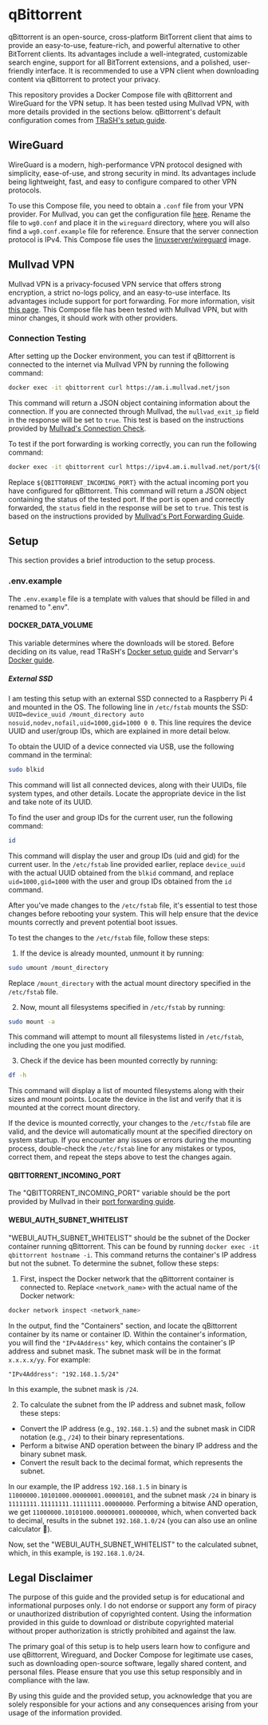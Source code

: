 # qBittorrent

qBittorrent is an open-source, cross-platform BitTorrent client that aims to provide an easy-to-use, feature-rich, and powerful alternative to other BitTorrent clients. Its advantages include a well-integrated, customizable search engine, support for all BitTorrent extensions, and a polished, user-friendly interface. It is recommended to use a VPN client when downloading content via qBittorrent to protect your privacy.

This repository provides a Docker Compose file with qBittorrent and WireGuard for the VPN setup. It has been tested using Mullvad VPN, with more details provided in the sections below. qBittorrent's default configuration comes from [TRaSH's setup guide](https://trash-guides.info/Downloaders/qBittorrent/Basic-Setup/).

## WireGuard

WireGuard is a modern, high-performance VPN protocol designed with simplicity, ease-of-use, and strong security in mind. Its advantages include being lightweight, fast, and easy to configure compared to other VPN protocols.

To use this Compose file, you need to obtain a `.conf` file from your VPN provider. For Mullvad, you can get the configuration file [here](https://mullvad.net/en/account/#/wireguard-config/). Rename the file to `wg0.conf` and place it in the `wireguard` directory, where you will also find a `wg0.conf.example` file for reference. Ensure that the server connection protocol is IPv4. This Compose file uses the [linuxserver/wireguard](https://docs.linuxserver.io/images/docker-wireguard) image.

## Mullvad VPN

Mullvad VPN is a privacy-focused VPN service that offers strong encryption, a strict no-logs policy, and an easy-to-use interface. Its advantages include support for port forwarding. For more information, visit [this page](https://mullvad.net/en/help/port-forwarding-and-mullvad/). This Compose file has been tested with Mullvad VPN, but with minor changes, it should work with other providers.

### Connection Testing

After setting up the Docker environment, you can test if qBittorrent is connected to the internet via Mullvad VPN by running the following command:

```bash
docker exec -it qbittorrent curl https://am.i.mullvad.net/json
```

This command will return a JSON object containing information about the connection. If you are connected through Mullvad, the `mullvad_exit_ip` field in the response will be set to `true`. This test is based on the instructions provided by [Mullvad's Connection Check](https://mullvad.net/en/check).

To test if the port forwarding is working correctly, you can run the following command:

```bash
docker exec -it qbittorrent curl https://ipv4.am.i.mullvad.net/port/${QBITTORRENT_INCOMING_PORT}
```

Replace `${QBITTORRENT_INCOMING_PORT}` with the actual incoming port you have configured for qBittorrent. This command will return a JSON object containing the status of the tested port. If the port is open and correctly forwarded, the `status` field in the response will be set to `true`. This test is based on the instructions provided by [Mullvad's Port Forwarding Guide](https://mullvad.net/en/help/port-forwarding-and-mullvad/).

## Setup

This section provides a brief introduction to the setup process.

### .env.example

The `.env.example` file is a template with values that should be filled in and renamed to ".env".

#### DOCKER_DATA_VOLUME

This variable determines where the downloads will be stored. Before deciding on its value, read TRaSH's [Docker setup guide](https://trash-guides.info/Hardlinks/How-to-setup-for/Docker/) and Servarr's [Docker guide](https://wiki.servarr.com/docker-guide).

##### External SSD

I am testing this setup with an external SSD connected to a Raspberry Pi 4 and mounted in the OS. The following line in `/etc/fstab` mounts the SSD: `UUID=device_uuid /mount_directory auto nosuid,nodev,nofail,uid=1000,gid=1000 0 0`. This line requires the device UUID and user/group IDs, which are explained in more detail below.

To obtain the UUID of a device connected via USB, use the following command in the terminal:

```bash
sudo blkid
```

This command will list all connected devices, along with their UUIDs, file system types, and other details. Locate the appropriate device in the list and take note of its UUID.

To find the user and group IDs for the current user, run the following command:

```bash
id
```

This command will display the user and group IDs (uid and gid) for the current user. In the `/etc/fstab` line provided earlier, replace `device_uuid` with the actual UUID obtained from the `blkid` command, and replace `uid=1000,gid=1000` with the user and group IDs obtained from the `id` command.

After you've made changes to the `/etc/fstab` file, it's essential to test those changes before rebooting your system. This will help ensure that the device mounts correctly and prevent potential boot issues.

To test the changes to the `/etc/fstab` file, follow these steps:

1. If the device is already mounted, unmount it by running:

```bash
sudo umount /mount_directory
```

Replace `/mount_directory` with the actual mount directory specified in the `/etc/fstab` file.

2. Now, mount all filesystems specified in `/etc/fstab` by running:

```bash
sudo mount -a
```

This command will attempt to mount all filesystems listed in `/etc/fstab`, including the one you just modified.

3. Check if the device has been mounted correctly by running:

```bash
df -h
```

This command will display a list of mounted filesystems along with their sizes and mount points. Locate the device in the list and verify that it is mounted at the correct mount directory.

If the device is mounted correctly, your changes to the `/etc/fstab` file are valid, and the device will automatically mount at the specified directory on system startup. If you encounter any issues or errors during the mounting process, double-check the `/etc/fstab` line for any mistakes or typos, correct them, and repeat the steps above to test the changes again.

#### QBITTORRENT_INCOMING_PORT

The "QBITTORRENT_INCOMING_PORT" variable should be the port provided by Mullvad in their [port forwarding guide](https://mullvad.net/en/help/port-forwarding-and-mullvad/).

#### WEBUI_AUTH_SUBNET_WHITELIST

"WEBUI_AUTH_SUBNET_WHITELIST" should be the subnet of the Docker container running qBittorrent. This can be found by running `docker exec -it qbittorrent hostname -i`. This command returns the container's IP address but not the subnet. To determine the subnet, follow these steps:

1. First, inspect the Docker network that the qBittorrent container is connected to. Replace `<network_name>` with the actual name of the Docker network:

```bash
docker network inspect <network_name>
```

In the output, find the "Containers" section, and locate the qBittorrent container by its name or container ID. Within the container's information, you will find the `"IPv4Address"` key, which contains the container's IP address and subnet mask. The subnet mask will be in the format `x.x.x.x/yy`. For example:

```
"IPv4Address": "192.168.1.5/24"
```

In this example, the subnet mask is `/24`.

2. To calculate the subnet from the IP address and subnet mask, follow these steps:

- Convert the IP address (e.g., `192.168.1.5`) and the subnet mask in CIDR notation (e.g., `/24`) to their binary representations.
- Perform a bitwise AND operation between the binary IP address and the binary subnet mask.
- Convert the result back to the decimal format, which represents the subnet.

In our example, the IP address `192.168.1.5` in binary is `11000000.10101000.00000001.00000101`, and the subnet mask `/24` in binary is `11111111.11111111.11111111.00000000`. Performing a bitwise AND operation, we get `11000000.10101000.00000001.00000000`, which, when converted back to decimal, results in the subnet `192.168.1.0/24` (you can also use an online calculator 🤭).

Now, set the "WEBUI_AUTH_SUBNET_WHITELIST" to the calculated subnet, which, in this example, is `192.168.1.0/24`.

## Legal Disclaimer

The purpose of this guide and the provided setup is for educational and informational purposes only. I do not endorse or support any form of piracy or unauthorized distribution of copyrighted content. Using the information provided in this guide to download or distribute copyrighted material without proper authorization is strictly prohibited and against the law.

The primary goal of this setup is to help users learn how to configure and use qBittorrent, Wireguard, and Docker Compose for legitimate use cases, such as downloading open-source software, legally shared content, and personal files. Please ensure that you use this setup responsibly and in compliance with the law.

By using this guide and the provided setup, you acknowledge that you are solely responsible for your actions and any consequences arising from your usage of the information provided.
